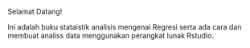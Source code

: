Selamat Datang! 

Ini adalah buku stataistik analisis mengenai Regresi serta ada cara dan membuat analiss data menggunakan perangkat lunak Rstudio.

